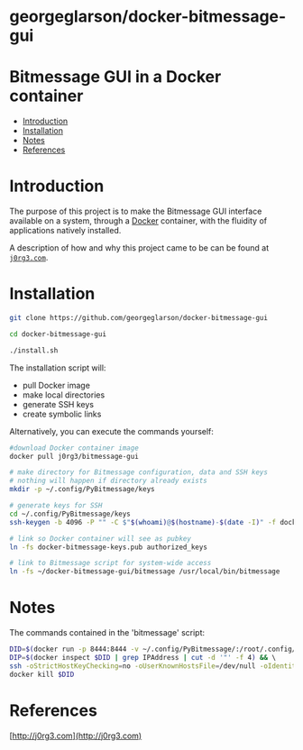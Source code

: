 # georgeglarson/docker-bitmessage-gui 


# Bitmessage GUI in a Docker container

- [Introduction](#introduction)
- [Installation](#installation)
- [Notes](#notes)
- [References](#references)


# Introduction
The purpose of this project is to make the Bitmessage GUI interface available on a system, through a [Docker](https://www.docker.com/) container, with the fluidity of applications natively installed.

A description of how and why this project came to be can be found at [`j0rg3.com`](http://j0rg3.com).

# Installation
```bash
git clone https://github.com/georgeglarson/docker-bitmessage-gui

cd docker-bitmessage-gui

./install.sh
```

The installation script will:
- pull Docker image
- make local directories
- generate SSH keys
- create symbolic links

Alternatively, you can execute the commands yourself:
```bash
#download Docker container image
docker pull j0rg3/bitmessage-gui

# make directory for Bitmessage configuration, data and SSH keys
# nothing will happen if directory already exists
mkdir -p ~/.config/PyBitmessage/keys

# generate keys for SSH
cd ~/.config/PyBitmessage/keys
ssh-keygen -b 4096 -P "" -C $"$(whoami)@$(hostname)-$(date -I)" -f docker-bitmessage-keys

# link so Docker container will see as pubkey
ln -fs docker-bitmessage-keys.pub authorized_keys

# link to Bitmessage script for system-wide access
ln -fs ~/docker-bitmessage-gui/bitmessage /usr/local/bin/bitmessage
```

# Notes
The commands contained in the 'bitmessage' script:
```bash
DID=$(docker run -p 8444:8444 -v ~/.config/PyBitmessage/:/root/.config/PyBitmessage -v ~/.config/PyBitmessage/keys/:/root/.ssh/ -dit j0rg3/bitmessage-gui bash) && \
DIP=$(docker inspect $DID | grep IPAddress | cut -d '"' -f 4) && \ 
ssh -oStrictHostKeyChecking=no -oUserKnownHostsFile=/dev/null -oIdentityFile=~/.config/PyBitmessage/keys/docker-bitmessage-keys -X $DIP ./PyBitmessage/src/bitmessagemain.py && \
docker kill $DID
```

# References
[http://j0rg3.com](http://j0rg3.com)


